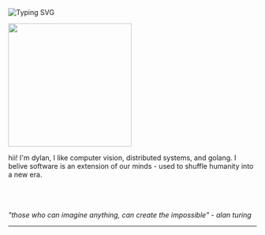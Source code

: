 <div align="left">
  <img src="https://readme-typing-svg.demolab.com?font=Fira+Code&weight=500&size=22&pause=1000&color=36BCF7FF&center=true&vCenter=true&width=600&lines=technologia+progressus+humanitatem;technology+advances+humanity" alt="Typing SVG" />
</div>
<p align = "left">
  <img src="https://media4.giphy.com/media/v1.Y2lkPTc5MGI3NjExMHZrMDN0cGplajF6b3BoYnl1ZWk2MWxobzZoZTZ5aTY0dmJ6M2hrOCZlcD12MV9pbnRlcm5hbF9naWZfYnlfaWQmY3Q9Zw/Ws6T5PN7wHv3cY8xy8/giphy.gif" width="250" />
</p>
hii! I'm dylan, I like computer vision, distributed systems, and golang. I belive software is an extension of our minds - used to shuffle humanity into a new era.

\
\
\
*"those who can imagine anything, can create the impossible" - alan turing*

---
